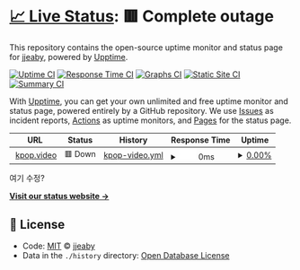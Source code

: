 # [📈 Live Status](https://jjeaby.github.io/mew/): <!--live status--> **🟥 Complete outage**

This repository contains the open-source uptime monitor and status page for [jjeaby](https://jjeaby.github.io/mew/), powered by [Upptime](https://github.com/upptime/upptime).

[![Uptime CI](https://github.com/koj-co/upptime/workflows/Uptime%20CI/badge.svg)](https://github.com/koj-co/upptime/actions?query=workflow%3A%22Uptime+CI%22)
[![Response Time CI](https://github.com/koj-co/upptime/workflows/Response%20Time%20CI/badge.svg)](https://github.com/koj-co/upptime/actions?query=workflow%3A%22Response+Time+CI%22)
[![Graphs CI](https://github.com/koj-co/upptime/workflows/Graphs%20CI/badge.svg)](https://github.com/koj-co/upptime/actions?query=workflow%3A%22Graphs+CI%22)
[![Static Site CI](https://github.com/koj-co/upptime/workflows/Static%20Site%20CI/badge.svg)](https://github.com/koj-co/upptime/actions?query=workflow%3A%22Static+Site+CI%22)
[![Summary CI](https://github.com/koj-co/upptime/workflows/Summary%20CI/badge.svg)](https://github.com/koj-co/upptime/actions?query=workflow%3A%22Summary+CI%22)

With [Upptime](https://upptime.js.org), you can get your own unlimited and free uptime monitor and status page, powered entirely by a GitHub repository. We use [Issues](https://github.com/jjeaby/mew/issues) as incident reports, [Actions](https://github.com/jjeaby/mew/actions) as uptime monitors, and [Pages](https://jjeaby.github.io/mew/) for the status page.

<!--start: status pages-->
<!-- This summary is generated by Upptime (https://github.com/upptime/upptime) -->
<!-- Do not edit this manually, your changes will be overwritten -->
<!-- prettier-ignore -->
| URL | Status | History | Response Time | Uptime |
| --- | ------ | ------- | ------------- | ------ |
| <img alt="" src="https://favicons.githubusercontent.com/kpop.video" height="13"> [kpop.video](https://kpop.video/) | 🟥 Down | [kpop-video.yml](https://github.com/jjeaby/mew/commits/HEAD/history/kpop-video.yml) | <details><summary><img alt="Response time graph" src="./graphs/kpop-video/response-time-week.png" height="20"> 0ms</summary><br><a href="https://jjeaby.github.io/mew/history/kpop-video"><img alt="Response time 174" src="https://img.shields.io/endpoint?url=https%3A%2F%2Fraw.githubusercontent.com%2Fjjeaby%2Fmew%2FHEAD%2Fapi%2Fkpop-video%2Fresponse-time.json"></a><br><a href="https://jjeaby.github.io/mew/history/kpop-video"><img alt="24-hour response time 0" src="https://img.shields.io/endpoint?url=https%3A%2F%2Fraw.githubusercontent.com%2Fjjeaby%2Fmew%2FHEAD%2Fapi%2Fkpop-video%2Fresponse-time-day.json"></a><br><a href="https://jjeaby.github.io/mew/history/kpop-video"><img alt="7-day response time 0" src="https://img.shields.io/endpoint?url=https%3A%2F%2Fraw.githubusercontent.com%2Fjjeaby%2Fmew%2FHEAD%2Fapi%2Fkpop-video%2Fresponse-time-week.json"></a><br><a href="https://jjeaby.github.io/mew/history/kpop-video"><img alt="30-day response time 0" src="https://img.shields.io/endpoint?url=https%3A%2F%2Fraw.githubusercontent.com%2Fjjeaby%2Fmew%2FHEAD%2Fapi%2Fkpop-video%2Fresponse-time-month.json"></a><br><a href="https://jjeaby.github.io/mew/history/kpop-video"><img alt="1-year response time 174" src="https://img.shields.io/endpoint?url=https%3A%2F%2Fraw.githubusercontent.com%2Fjjeaby%2Fmew%2FHEAD%2Fapi%2Fkpop-video%2Fresponse-time-year.json"></a></details> | <details><summary><a href="https://jjeaby.github.io/mew/history/kpop-video">0.00%</a></summary><a href="https://jjeaby.github.io/mew/history/kpop-video"><img alt="All-time uptime 69.81%" src="https://img.shields.io/endpoint?url=https%3A%2F%2Fraw.githubusercontent.com%2Fjjeaby%2Fmew%2FHEAD%2Fapi%2Fkpop-video%2Fuptime.json"></a><br><a href="https://jjeaby.github.io/mew/history/kpop-video"><img alt="24-hour uptime 0.00%" src="https://img.shields.io/endpoint?url=https%3A%2F%2Fraw.githubusercontent.com%2Fjjeaby%2Fmew%2FHEAD%2Fapi%2Fkpop-video%2Fuptime-day.json"></a><br><a href="https://jjeaby.github.io/mew/history/kpop-video"><img alt="7-day uptime 0.00%" src="https://img.shields.io/endpoint?url=https%3A%2F%2Fraw.githubusercontent.com%2Fjjeaby%2Fmew%2FHEAD%2Fapi%2Fkpop-video%2Fuptime-week.json"></a><br><a href="https://jjeaby.github.io/mew/history/kpop-video"><img alt="30-day uptime 0.00%" src="https://img.shields.io/endpoint?url=https%3A%2F%2Fraw.githubusercontent.com%2Fjjeaby%2Fmew%2FHEAD%2Fapi%2Fkpop-video%2Fuptime-month.json"></a><br><a href="https://jjeaby.github.io/mew/history/kpop-video"><img alt="1-year uptime 69.81%" src="https://img.shields.io/endpoint?url=https%3A%2F%2Fraw.githubusercontent.com%2Fjjeaby%2Fmew%2FHEAD%2Fapi%2Fkpop-video%2Fuptime-year.json"></a></details>

<!--end: status pages-->

여기 수정?

[**Visit our status website →**](https://jjeaby.github.io/mew/)

## 📄 License

- Code: [MIT](./LICENSE) © [jjeaby](https://jjeaby.github.io/mew/)
- Data in the `./history` directory: [Open Database License](https://opendatacommons.org/licenses/odbl/1-0/)

